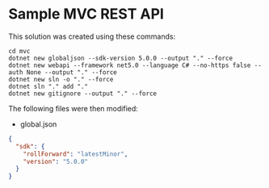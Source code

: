 # Sample MVC REST API

This solution was created using these commands:

```
cd mvc
dotnet new globaljson --sdk-version 5.0.0 --output "." --force
dotnet new webapi --framework net5.0 --language C# --no-https false --auth None --output "." --force
dotnet new sln -o "." --force
dotnet sln "." add "."
dotnet new gitignore --output "." --force
```

The following files were then modified:

- global.json

```json
{
  "sdk": {
    "rollForward": "latestMinor",
    "version": "5.0.0"
  }
}
```
